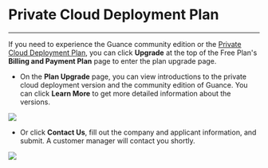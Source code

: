 # Private Cloud Deployment Plan
---

If you need to experience the Guance community edition or the [Private Cloud Deployment Plan](../deployment/deployment-description.md#_4), you can click **Upgrade** at the top of the Free Plan's **Billing and Payment Plan** page to enter the plan upgrade page.

- On the **Plan Upgrade** page, you can view introductions to the private cloud deployment version and the community edition of Guance. You can click **Learn More** to get more detailed information about the versions.

![](img/10.account_3.png)

- Or click **Contact Us**, fill out the company and applicant information, and submit. A customer manager will contact you shortly.

![](img/10.account_4.png)